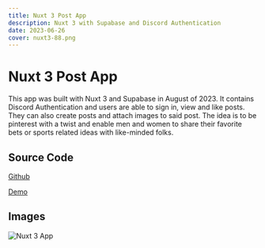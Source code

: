 ```yaml
---
title: Nuxt 3 Post App
description: Nuxt 3 with Supabase and Discord Authentication
date: 2023-06-26
cover: nuxt3-88.png
---
```


# Nuxt 3 Post App

This app was built with Nuxt 3 and Supabase in August of 2023. It contains Discord Authentication and users are able to sign in, view and like posts. They can also create posts and attach images to said post. The idea is to be pinterest with a twist and enable men and women to share their favorite bets or sports related ideas with like-minded folks.

## Source Code

[Github](https://github.com/edwardz8/nuxt3-88)

[Demo](https://nuxt3-88.vercel.app/)

## Images

![Nuxt 3 App](/images/blog/nuxt3-88.png)





